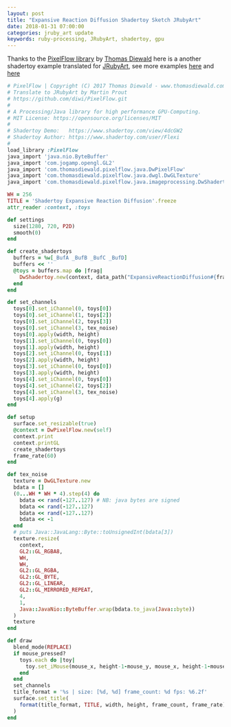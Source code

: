 ```yaml
---
layout: post
title: "Expansive Reaction Diffusion Shadertoy Sketch JRubyArt"
date: 2018-01-31 07:00:00
categories: jruby_art update
keywords: ruby-processing, JRubyArt, shadertoy, gpu
---
```

Thanks to the [PixelFlow library][pixgit] by [Thomas Diewald][diewald] here is a another shadertoy example translated for [JRubyArt][jruby_art],  see more examples [here][jra] and [here][pro]

```ruby
# PixelFlow | Copyright (C) 2017 Thomas Diewald - www.thomasdiewald.com
# Translate to JRubyArt by Martin Prout
# https://github.com/diwi/PixelFlow.git
#
# A Processing/Java library for high performance GPU-Computing.
# MIT License: https://opensource.org/licenses/MIT
#
# Shadertoy Demo:   https://www.shadertoy.com/view/4dcGW2
# Shadertoy Author: https://www.shadertoy.com/user/Flexi
#
load_library :PixelFlow
java_import 'java.nio.ByteBuffer'
java_import 'com.jogamp.opengl.GL2'
java_import 'com.thomasdiewald.pixelflow.java.DwPixelFlow'
java_import 'com.thomasdiewald.pixelflow.java.dwgl.DwGLTexture'
java_import 'com.thomasdiewald.pixelflow.java.imageprocessing.DwShadertoy'

WH = 256
TITLE = 'Shadertoy Expansive Reaction Diffusion'.freeze
attr_reader :context, :toys

def settings
  size(1280, 720, P2D)
  smooth(0)
end

def create_shadertoys
  buffers = %w[_BufA _BufB _BufC _BufD]
  buffers << ''
  @toys = buffers.map do |frag|
    DwShadertoy.new(context, data_path("ExpansiveReactionDiffusion#{frag}.frag"))
  end
end

def set_channels
  toys[0].set_iChannel(0, toys[0])
  toys[0].set_iChannel(1, toys[2])
  toys[0].set_iChannel(2, toys[3])
  toys[0].set_iChannel(3, tex_noise)
  toys[0].apply(width, height)
  toys[1].set_iChannel(0, toys[0])
  toys[1].apply(width, height)
  toys[2].set_iChannel(0, toys[1])
  toys[2].apply(width, height)
  toys[3].set_iChannel(0, toys[0])
  toys[3].apply(width, height)
  toys[4].set_iChannel(0, toys[0])
  toys[4].set_iChannel(2, toys[2])
  toys[4].set_iChannel(3, tex_noise)
  toys[4].apply(g)
end

def setup
  surface.set_resizable(true)
  @context = DwPixelFlow.new(self)
  context.print
  context.printGL
  create_shadertoys
  frame_rate(60)
end

def tex_noise
  texture = DwGLTexture.new
  bdata = []
  (0...WH * WH * 4).step(4) do
    bdata << rand(-127..127) # NB: java bytes are signed
    bdata << rand(-127..127)
    bdata << rand(-127..127)
    bdata << -1
  end
  # puts Java::JavaLang::Byte::toUnsignedInt(bdata[3])
  texture.resize(
    context,
    GL2::GL_RGBA8,
    WH,
    WH,
    GL2::GL_RGBA,
    GL2::GL_BYTE,
    GL2::GL_LINEAR,
    GL2::GL_MIRRORED_REPEAT,
    4,
    1,
    Java::JavaNio::ByteBuffer.wrap(bdata.to_java(Java::byte))
  )
  texture
end

def draw
  blend_mode(REPLACE)
  if mouse_pressed?
    toys.each do |toy|
      toy.set_iMouse(mouse_x, height-1-mouse_y, mouse_x, height-1-mouse_y)
    end
  end
  set_channels
  title_format = '%s | size: [%d, %d] frame_count: %d fps: %6.2f'
  surface.set_title(
    format(title_format, TITLE, width, height, frame_count, frame_rate)
  )
end


```


[pixgit]:https://github.com/diwi/PixelFlow
[diewald]:http://thomasdiewald.com/blog/
[jruby_art]:https://ruby-processing.github.io/JRubyArt/
[jra]:https://github.com/ruby-processing/JRubyArt-examples/tree/master/external_library/java/PixelFlow
[propane]:https://ruby-processing.github.io/propane/
[pro]:https://github.com/ruby-processing/propane-examples/tree/master/external_library/java/pixel_flow
